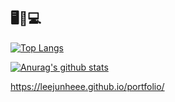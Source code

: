 ## 🖥🙂💻

<!--
**leejunheee/leejunheee** is a ✨ _special_ ✨ repository because its `README.md` (this file) appears on your GitHub profile.

Here are some ideas to get you started:

- 🔭 I’m currently working on ...
- 🌱 I’m currently learning ...
- 👯 I’m looking to collaborate on ...
- 🤔 I’m looking for help with ...
- 💬 Ask me about ...
- 📫 How to reach me: ...
- 😄 Pronouns: ...
- ⚡ Fun fact: ...
-->

<!-- [![Tech Blog Badge](http://img.shields.io/badge/-Tech%20blog-black?style=flat-square&logo=github&link=https://ggujunheee.tistory.com/)](https://ggujunheee.tistory.com/) -->

[![Top Langs](https://github-readme-stats.vercel.app/api/top-langs/?username=leejunheee)](https://github.com/leejunheee/leejunheee)

[![Anurag's github stats](https://github-readme-stats.vercel.app/api?username=leejunheee)](https://github.com/leejunheee/leejunheee)

https://leejunheee.github.io/portfolio/

